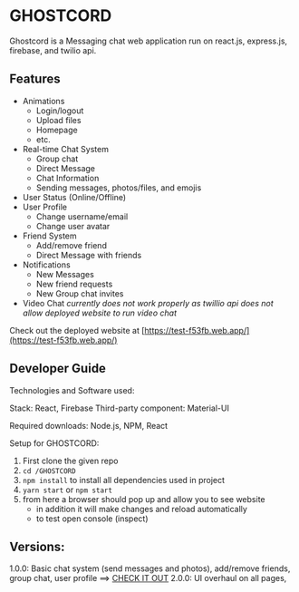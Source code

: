 # GHOSTCORD

Ghostcord is a Messaging chat web application run on react.js, express.js, firebase, and twilio api. 

## Features

* Animations
    * Login/logout
    * Upload files
    * Homepage
    * etc.
* Real-time Chat System
    * Group chat
    * Direct Message
    * Chat Information
    * Sending messages, photos/files, and emojis
* User Status (Online/Offline)
* User Profile
    * Change username/email
    * Change user avatar
* Friend System 
    * Add/remove friend 
    * Direct Message with friends
* Notifications
    * New Messages
    * New friend requests
    * New Group chat invites
* Video Chat
   *currently does not work properly as twillio api does not allow deployed website to run video chat*
   
Check out the deployed website at [https://test-f53fb.web.app/](https://test-f53fb.web.app/)

## Developer Guide

Technologies and Software used:

Stack: React, Firebase
Third-party component: Material-UI

Required downloads: Node.js, NPM, React

Setup for GHOSTCORD:
1. First clone the given repo 
2. `cd /GHOSTCORD`
3. `npm install` to install all dependencies used in project
5. `yarn start` or `npm start`
6. from here a browser should pop up and allow you to see website
    - in addition it will make changes and reload automatically
    - to test open console (inspect)


## Versions:
   1.0.0: Basic chat system (send messages and photos), add/remove friends, group chat, user profile ==> [CHECK IT OUT](https://github.com/henrymhong/ghostcord)
   2.0.0: UI overhaul on all pages,
    
